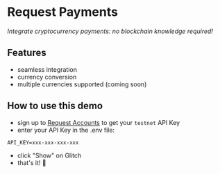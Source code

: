 # Request Payments
_Integrate cryptocurrency payments: no blockchain knowledge required!_


## Features
- seamless integration
- currency conversion
- multiple currencies supported (coming soon)

## How to use this demo
- sign up to [Request Accounts](https://accounts.request.network/signup) to get your `testnet` API Key
- enter your API Key in the .env file:
```
API_KEY=xxx-xxx-xxx-xxx
```
- click "Show" on Glitch
- that's it! :tada: